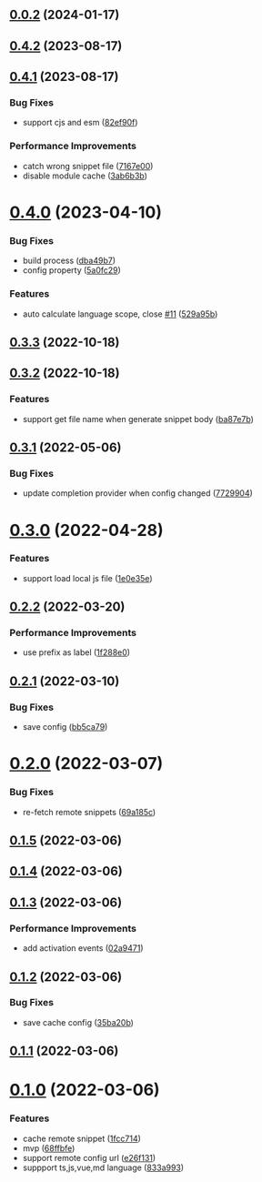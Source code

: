 ## [0.0.2](https://github.com/0x-jerry/vscode-remote-snippets/compare/v0.4.2...v0.0.2) (2024-01-17)



## [0.4.2](https://github.com/0x-jerry/vscode-remote-snippets/compare/v0.4.1...v0.4.2) (2023-08-17)



## [0.4.1](https://github.com/0x-jerry/vscode-remote-snippets/compare/v0.4.0...v0.4.1) (2023-08-17)


### Bug Fixes

* support cjs and esm ([82ef90f](https://github.com/0x-jerry/vscode-remote-snippets/commit/82ef90f47d2ef2254baa4a8963815bfa01f001c6))


### Performance Improvements

* catch wrong snippet file ([7167e00](https://github.com/0x-jerry/vscode-remote-snippets/commit/7167e00196ae6571ffba0e0d2d56fb75abc2106e))
* disable module cache ([3ab6b3b](https://github.com/0x-jerry/vscode-remote-snippets/commit/3ab6b3bc19ebf054dd08141a41d5734fc4168fdd))



# [0.4.0](https://github.com/0x-jerry/vscode-remote-snippets/compare/v0.3.3...v0.4.0) (2023-04-10)


### Bug Fixes

* build process ([dba49b7](https://github.com/0x-jerry/vscode-remote-snippets/commit/dba49b7779f2ecc714830e62f2c3ae6cebb3d977))
* config property ([5a0fc29](https://github.com/0x-jerry/vscode-remote-snippets/commit/5a0fc29d61c86f731c39334dc5a83607c7c2baa8))


### Features

* auto calculate language scope, close [#11](https://github.com/0x-jerry/vscode-remote-snippets/issues/11) ([529a95b](https://github.com/0x-jerry/vscode-remote-snippets/commit/529a95b742edc4031125452ca676260e5a734114))



## [0.3.3](https://github.com/0x-jerry/vscode-remote-snippets/compare/v0.3.2...v0.3.3) (2022-10-18)



## [0.3.2](https://github.com/0x-jerry/vscode-remote-snippets/compare/v0.3.1...v0.3.2) (2022-10-18)


### Features

* support get file name when generate snippet body ([ba87e7b](https://github.com/0x-jerry/vscode-remote-snippets/commit/ba87e7bf66a0217cdba0bce9cfa2d017167ab5b3))



## [0.3.1](https://github.com/0x-jerry/vscode-remote-snippets/compare/v0.3.0...v0.3.1) (2022-05-06)


### Bug Fixes

* update completion provider when config changed ([7729904](https://github.com/0x-jerry/vscode-remote-snippets/commit/7729904ff4b1d1cf298beab6da444bd2bf4ab528))



# [0.3.0](https://github.com/0x-jerry/vscode-remote-snippets/compare/v0.2.2...v0.3.0) (2022-04-28)


### Features

* support load local js file ([1e0e35e](https://github.com/0x-jerry/vscode-remote-snippets/commit/1e0e35e65b4abe3e0138ee6e00a46fc2d02f8c85))



## [0.2.2](https://github.com/0x-jerry/vscode-remote-snippets/compare/v0.2.1...v0.2.2) (2022-03-20)


### Performance Improvements

* use prefix as label ([1f288e0](https://github.com/0x-jerry/vscode-remote-snippets/commit/1f288e0e3a1e426c95ce0b563b507b52104e7836))



## [0.2.1](https://github.com/0x-jerry/vscode-remote-snippets/compare/v0.2.0...v0.2.1) (2022-03-10)


### Bug Fixes

* save config ([bb5ca79](https://github.com/0x-jerry/vscode-remote-snippets/commit/bb5ca7917e0d5e79b6c8f747052b45c9d68fbf70))



# [0.2.0](https://github.com/0x-jerry/vscode-remote-snippets/compare/v0.1.5...v0.2.0) (2022-03-07)


### Bug Fixes

* re-fetch remote snippets ([69a185c](https://github.com/0x-jerry/vscode-remote-snippets/commit/69a185c825b98162fd3480f51fad5da67b1fd0db))



## [0.1.5](https://github.com/0x-jerry/vscode-remote-snippets/compare/v0.1.4...v0.1.5) (2022-03-06)



## [0.1.4](https://github.com/0x-jerry/vscode-remote-snippets/compare/v0.1.3...v0.1.4) (2022-03-06)



## [0.1.3](https://github.com/0x-jerry/vscode-remote-snippets/compare/v0.1.2...v0.1.3) (2022-03-06)


### Performance Improvements

* add activation events ([02a9471](https://github.com/0x-jerry/vscode-remote-snippets/commit/02a9471ff5ea45edfe3ea7ad195d4425b4b2d5ec))



## [0.1.2](https://github.com/0x-jerry/vscode-remote-snippets/compare/v0.1.1...v0.1.2) (2022-03-06)


### Bug Fixes

* save cache config ([35ba20b](https://github.com/0x-jerry/vscode-remote-snippets/commit/35ba20bf1ab839016ce2a9df812891abdefa7db6))



## [0.1.1](https://github.com/0x-jerry/vscode-remote-snippets/compare/v0.1.0...v0.1.1) (2022-03-06)



# [0.1.0](https://github.com/0x-jerry/vscode-remote-snippets/compare/68ffbfed9756661543e8643b8cdd97741b3e4c22...v0.1.0) (2022-03-06)


### Features

* cache remote snippet ([1fcc714](https://github.com/0x-jerry/vscode-remote-snippets/commit/1fcc714bf0dddf3a10fe7830033669264f911009))
* mvp ([68ffbfe](https://github.com/0x-jerry/vscode-remote-snippets/commit/68ffbfed9756661543e8643b8cdd97741b3e4c22))
* support remote config url ([e26f131](https://github.com/0x-jerry/vscode-remote-snippets/commit/e26f13146ed470f55c0dcd86f3e1d1234c621a6a))
* suppport ts,js,vue,md language ([833a993](https://github.com/0x-jerry/vscode-remote-snippets/commit/833a9933712880c89aa5400d96146ba77d52989d))



